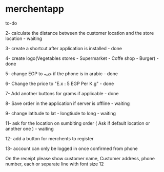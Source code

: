 # merchentapp

to-do

2- calculate the distance between the customer location and the store location - waiting

3- create a shortcut after application is installed - done

4- create logo(Vegetables stores - Supermarket - Coffe shop - Burger) - done

5- change EGP to جنيه if the phone is in arabic - done

6- Change the price to "E.x : 5 EGP Per K.g" - done

7- Add another buttons for grams if applicable - done

8- Save order in the application if server is offline - waiting

9- change latitude to lat - longtiude to long - waiting

11- ask for the location on sumbiting order ( Ask if default location or another one ) - waiting

12- add a button for merchents to register

13- account can only be logged in once confirmed from phone

On the receipt please show customer name, Customer address, phone number, each or separate line with font size 12
